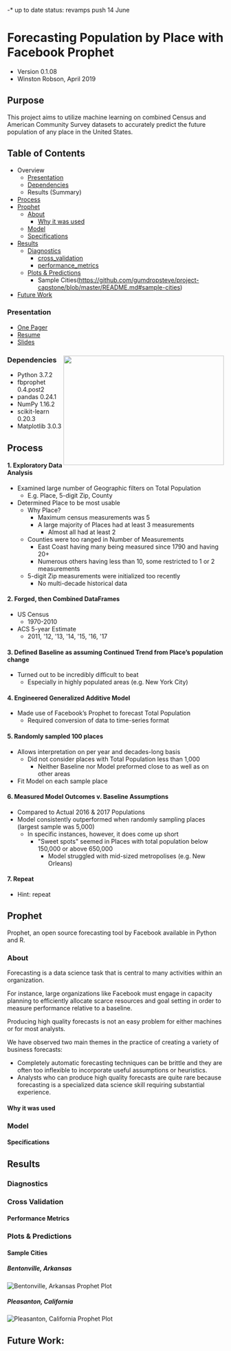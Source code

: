 -* up to date status: revamps push 14 June
# Forecasting Population by Place with Facebook Prophet
- Version 0.1.08
- Winston Robson, April 2019
## Purpose
This project aims to utilize machine learning on combined Census and American Community Survey datasets to accurately predict the future population of any place in the United States.
## Table of Contents
- Overview
  - [Presentation](https://github.com/gumdropsteve/project-capstone/blob/master/README.md#presentation) 
  - [Dependencies](https://github.com/gumdropsteve/project-capstone/blob/master/README.md#dependencies)
  - Results (Summary)
- [Process](https://github.com/gumdropsteve/project-capstone/blob/master/README.md#process)
- [Prophet](https://github.com/gumdropsteve/project-capstone/blob/master/README.md#prophet)
    - [About](https://github.com/gumdropsteve/project-capstone/blob/master/README.md#about)
      - [Why it was used](https://github.com/gumdropsteve/project-capstone/blob/master/README.md#why-it-was-used)
    - [Model](https://github.com/gumdropsteve/project-capstone/blob/master/README.md#model)
    - [Specifications](https://github.com/gumdropsteve/project-capstone/blob/master/README.md#specifications)
- [Results](https://github.com/gumdropsteve/project-capstone/blob/master/README.md#results)
  - [Diagnostics](https://github.com/gumdropsteve/project-capstone/blob/master/README.md#diagnostics)
    - [cross_validation](https://github.com/gumdropsteve/project-capstone/blob/master/README.md#cross-validation)
    - [performance_metrics](https://github.com/gumdropsteve/project-capstone/blob/master/README.md#preformance-metrics)
  - [Plots & Predictions](https://github.com/gumdropsteve/project-capstone/blob/master/README.md#plots--predictions)
    - Sample Cities(https://github.com/gumdropsteve/project-capstone/blob/master/README.md#sample-cities)
- [Future Work](https://github.com/gumdropsteve/project-capstone/blob/master/README.md#future-work)
### Presentation
- [One Pager](https://github.com/gumdropsteve/project-capstone/blob/master/presentation/project_capstone_1pager.pdf)
- [Resume](https://github.com/gumdropsteve/project-capstone/blob/master/presentation/may_2019.pdf)
- [Slides](https://docs.google.com/presentation/d/13fey4Nzs-MHNS3qDf0GmpccINqg_SIVSE6mhTkwsUiM/edit?usp=sharing)
### Dependencies <img align="right" width="372.6" height="253.8" src="https://github.com/gumdropsteve/project-capstone/blob/master/presentation/images/tech-used-Screenshot_2019-04-11%20project_capstone_1pager.png">
 - Python 3.7.2  
 - fbprophet 0.4.post2
 - pandas 0.24.1
 - NumPy 1.16.2
 - scikit-learn 0.20.3
 - Matplotlib 3.0.3
## Process
#### 1. Exploratory Data Analysis 
  - Examined large number of Geographic filters on Total Population
    - E.g. Place, 5-digit Zip, County
  - Determined Place to be most usable
    - Why Place?
      - Maximum census measurements was 5
      - A large majority of Places had at least 3 measurements 
        - Almost all had at least 2
    - Counties were too ranged in Number of Measurements
      - East Coast having many being measured since 1790 and having 20+ 
      - Numerous others having less than 10, some restricted to 1 or 2 measurements
    - 5-digit Zip measurements were initialized too recently
      - No multi-decade historical data 
#### 2. Forged, then Combined DataFrames
  - US Census 
    - 1970-2010 
  - ACS 5-year Estimate 
    - 2011, '12, '13, '14, '15, '16, '17  

#### 3. Defined Baseline as assuming Continued Trend from Place’s population change  
  - Turned out to be incredibly difficult to beat
    - Especially in highly populated areas (e.g. New York City)

#### 4. Engineered Generalized Additive Model 
 - Made use of Facebook’s Prophet to forecast Total Population 
   - Required conversion of data to time-series format

#### 5. Randomly sampled 100 places
  - Allows interpretation on per year and decades-long basis
    - Did not consider places with Total Population less than 1,000
      - Neither Baseline nor Model preformed close to as well as on other areas
  - Fit Model on each sample place

#### 6. Measured Model Outcomes v. Baseline Assumptions
  - Compared to Actual 2016 & 2017 Populations
  - Model consistently outperformed when randomly sampling places (largest sample was 5,000)
    - In specific instances, however, it does come up short
      - "Sweet spots" seemed in Places with total population below 150,000 or above 650,000
        - Model struggled with mid-sized metropolises (e.g. New Orleans)
        
#### 7. Repeat 
  - Hint: repeat
## Prophet
Prophet, an open source forecasting tool by Facebook available in Python and R. 
### About
Forecasting is a data science task that is central to many activities within an organization. 

For instance, large organizations like Facebook must engage in capacity planning to efficiently allocate scarce resources and goal setting in order to measure performance relative to a baseline. 

Producing high quality forecasts is not an easy problem for either machines or for most analysts. 

We have observed two main themes in the practice of creating a variety of business forecasts:
- Completely automatic forecasting techniques can be brittle and they are often too inflexible to incorporate useful assumptions or heuristics.
- Analysts who can produce high quality forecasts are quite rare because forecasting is a specialized data science skill requiring substantial experience.
#### Why it was used
### Model
#### Specifications

## Results  
### Diagnostics
### Cross Validation
#### Performance Metrics
### Plots & Predictions
#### Sample Cities
##### Bentonville, Arkansas
![Bentonville, Arkansas Prophet Plot](https://github.com/gumdropsteve/project-capstone/blob/master/presentation/images/bentonville_prophet.png)
##### Pleasanton, California
![Pleasanton, California Prophet Plot](https://github.com/gumdropsteve/project-capstone/blob/master/presentation/images/pleasanton_prophet.png)

## Future Work:
